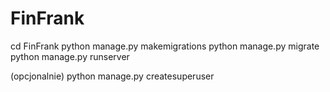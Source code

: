 # FinFrank
cd FinFrank
python manage.py makemigrations
python manage.py migrate
python manage.py runserver

(opcjonalnie)
python manage.py createsuperuser
